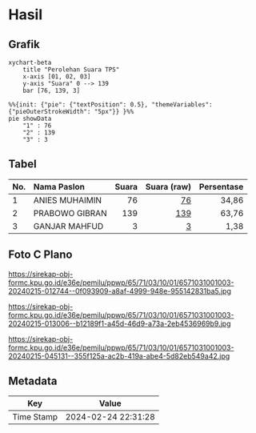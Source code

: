 # Hasil

## Grafik

```mermaid
xychart-beta
    title "Perolehan Suara TPS"
    x-axis [01, 02, 03]
    y-axis "Suara" 0 --> 139
    bar [76, 139, 3]
```

```mermaid
%%{init: {"pie": {"textPosition": 0.5}, "themeVariables": {"pieOuterStrokeWidth": "5px"}} }%%
pie showData
    "1" : 76
    "2" : 139
    "3" : 3
```

## Tabel

| No. | Nama Paslon    | Suara | Suara (raw) | Persentase |
|:--- |:-------------- | -----:| -----------:| ----------:|
| 1   | ANIES MUHAIMIN | 76    | [76][p-1]   | 34,86      |
| 2   | PRABOWO GIBRAN | 139   | [139][p-2]  | 63,76      |
| 3   | GANJAR MAHFUD  | 3     | [3][p-3]    | 1,38       |


[p-1]: https://github.com/gigit-pemilu/pemilu-2024-65-kalimantan-utara/blob/main/pilpres/hitung-suara/sub/65-kalimantan-utara/sub/71-kota-tarakan/sub/03-tarakan-timur/sub/1001-lingkas-ujung/sub/003-tps/sub/paslon-1.txt
[p-2]: https://github.com/gigit-pemilu/pemilu-2024-65-kalimantan-utara/blob/main/pilpres/hitung-suara/sub/65-kalimantan-utara/sub/71-kota-tarakan/sub/03-tarakan-timur/sub/1001-lingkas-ujung/sub/003-tps/sub/paslon-2.txt
[p-3]: https://github.com/gigit-pemilu/pemilu-2024-65-kalimantan-utara/blob/main/pilpres/hitung-suara/sub/65-kalimantan-utara/sub/71-kota-tarakan/sub/03-tarakan-timur/sub/1001-lingkas-ujung/sub/003-tps/sub/paslon-3.txt

## Foto C Plano

https://sirekap-obj-formc.kpu.go.id/e36e/pemilu/ppwp/65/71/03/10/01/6571031001003-20240215-012744--0f093909-a8af-4999-948e-955142831ba5.jpg

https://sirekap-obj-formc.kpu.go.id/e36e/pemilu/ppwp/65/71/03/10/01/6571031001003-20240215-013006--b12189f1-a45d-46d9-a73a-2eb4536969b9.jpg

https://sirekap-obj-formc.kpu.go.id/e36e/pemilu/ppwp/65/71/03/10/01/6571031001003-20240215-045131--355f125a-ac2b-419a-abe4-5d82eb549a42.jpg


## Metadata

| Key        | Value               |
| ---------- | ------------------- |
| Time Stamp | 2024-02-24 22:31:28 |



